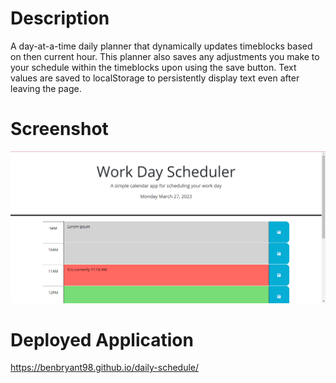 # Description

A day-at-a-time daily planner that dynamically updates timeblocks based on then current hour. This planner also saves any adjustments you make to your schedule within the timeblocks upon using the save button. Text values are saved to localStorage to persistently display text even after leaving the page.

# Screenshot

![Deployed Website](images/ScreenCap.PNG)

# Deployed Application

https://benbryant98.github.io/daily-schedule/